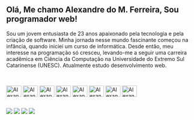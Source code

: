 ## Olá, Me chamo Alexandre do M. Ferreira, Sou programador web!

Sou um jovem entusiasta de 23 anos apaixonado pela tecnologia e pela criação de software. Minha jornada nesse mundo fascinante começou na infância, quando iniciei um curso de informática. Desde então, meu interesse na programação só cresceu, levando-me a seguir uma carreira acadêmica em Ciência da Computação na Universidade do Extremo Sul Catarinense (UNESC). Atualmente estudo desenvolvimento web.

  ##

<div style="display: inline_block"><br>
  <img align="center" alt="Alexandre-HTML" height="30" width="40" src="https://cdn.jsdelivr.net/gh/devicons/devicon@latest/icons//-.svg">
  <img align="center" alt="Alexandre-CSS" height="30" width="40" src="https://cdn.jsdelivr.net/gh/devicons/devicon@latest/icons//-.svg">
  <img align="center" alt="Alexandre-Js" height="30" width="40" src="https://cdn.jsdelivr.net/gh/devicons/devicon@latest/icons//-.svg">
  <img align="center" alt="Alexandre-Ts" height="30" width="40" src="https://cdn.jsdelivr.net/gh/devicons/devicon@latest/icons//-.svg">
  <img align="center" alt="Alexandre-React" height="30" width="40" src="https://cdn.jsdelivr.net/gh/devicons/devicon@latest/icons//-.svg">
  <img align="center" alt="Alexandre-Bootstrap" height="30" width="40" src="https://cdn.jsdelivr.net/gh/devicons/devicon@latest/icons//-.svg">
  <img align="center" alt="Alexandre-Node" height="30" width="40" src="https://cdn.jsdelivr.net/gh/devicons/devicon@latest/icons//-.svg">
  <img align="center" alt="Alexandre-Sass" height="30" width="40" src="https://cdn.jsdelivr.net/gh/devicons/devicon@latest/icons//-.svg">
</div>
  
  ##

<div> 
  <a href="#" target="_blank"><img src="https://img.shields.io/badge/-Instagram-%23E4405F?style=for-the-badge&logo=instagram&logoColor=white" target="_blank"></a>
  <a href = "mailto:monteferreiraalexandre@gmail.com"><img src="https://img.shields.io/badge/-Gmail-%23333?style=for-the-badge&logo=gmail&logoColor=white" target="_blank"></a>
  <a href="https://www.linkedin.com/in/alexandre-do-m-ferreira-457756236/" target="_blank"><img src="https://img.shields.io/badge/-LinkedIn-%230077B5?style=for-the-badge&logo=linkedin&logoColor=white" target="_blank"></a>
  <a href="https://wa.me/5548991092510" target="_blank"><img src="https://img.shields.io/badge/WhatsApp-25D366?style=for-the-badge&logo=whatsapp&logoColor=white" target="_blank"></a>
</div>
